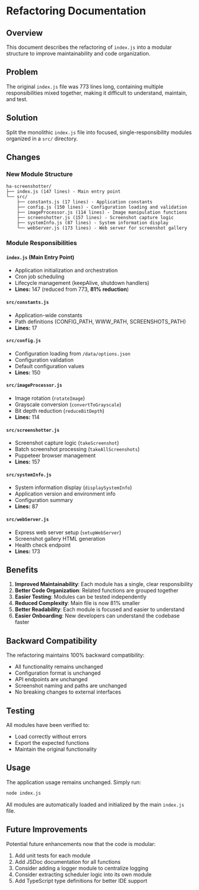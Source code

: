 # Refactoring Documentation

## Overview

This document describes the refactoring of `index.js` into a modular structure to improve maintainability and code organization.

## Problem

The original `index.js` file was 773 lines long, containing multiple responsibilities mixed together, making it difficult to understand, maintain, and test.

## Solution

Split the monolithic `index.js` file into focused, single-responsibility modules organized in a `src/` directory.

## Changes

### New Module Structure

```
ha-screenshotter/
├── index.js (147 lines) - Main entry point
└── src/
    ├── constants.js (17 lines) - Application constants
    ├── config.js (150 lines) - Configuration loading and validation
    ├── imageProcessor.js (114 lines) - Image manipulation functions
    ├── screenshotter.js (157 lines) - Screenshot capture logic
    ├── systemInfo.js (87 lines) - System information display
    └── webServer.js (173 lines) - Web server for screenshot gallery
```

### Module Responsibilities

#### `index.js` (Main Entry Point)
- Application initialization and orchestration
- Cron job scheduling
- Lifecycle management (keepAlive, shutdown handlers)
- **Lines:** 147 (reduced from 773, **81% reduction**)

#### `src/constants.js`
- Application-wide constants
- Path definitions (CONFIG_PATH, WWW_PATH, SCREENSHOTS_PATH)
- **Lines:** 17

#### `src/config.js`
- Configuration loading from `/data/options.json`
- Configuration validation
- Default configuration values
- **Lines:** 150

#### `src/imageProcessor.js`
- Image rotation (`rotateImage`)
- Grayscale conversion (`convertToGrayscale`)
- Bit depth reduction (`reduceBitDepth`)
- **Lines:** 114

#### `src/screenshotter.js`
- Screenshot capture logic (`takeScreenshot`)
- Batch screenshot processing (`takeAllScreenshots`)
- Puppeteer browser management
- **Lines:** 157

#### `src/systemInfo.js`
- System information display (`displaySystemInfo`)
- Application version and environment info
- Configuration summary
- **Lines:** 87

#### `src/webServer.js`
- Express web server setup (`setupWebServer`)
- Screenshot gallery HTML generation
- Health check endpoint
- **Lines:** 173

## Benefits

1. **Improved Maintainability**: Each module has a single, clear responsibility
2. **Better Code Organization**: Related functions are grouped together
3. **Easier Testing**: Modules can be tested independently
4. **Reduced Complexity**: Main file is now 81% smaller
5. **Better Readability**: Each module is focused and easier to understand
6. **Easier Onboarding**: New developers can understand the codebase faster

## Backward Compatibility

The refactoring maintains 100% backward compatibility:
- All functionality remains unchanged
- Configuration format is unchanged
- API endpoints are unchanged
- Screenshot naming and paths are unchanged
- No breaking changes to external interfaces

## Testing

All modules have been verified to:
- Load correctly without errors
- Export the expected functions
- Maintain the original functionality

## Usage

The application usage remains unchanged. Simply run:

```bash
node index.js
```

All modules are automatically loaded and initialized by the main `index.js` file.

## Future Improvements

Potential future enhancements now that the code is modular:

1. Add unit tests for each module
2. Add JSDoc documentation for all functions
3. Consider adding a logger module to centralize logging
4. Consider extracting scheduler logic into its own module
5. Add TypeScript type definitions for better IDE support
